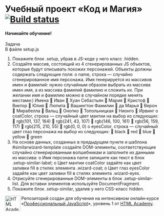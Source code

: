 # Учебный проект «Код и Магия» [![Build status][travis-image]][travis-url]


#### Начинайте обучение!

Задача<br>
В файле setup.js
1. Покажите блок .setup, убрав в JS-коде у него класс .hidden.
2. Создайте массив, состоящий из 4 сгенерированных JS объектов, которые
будут описывать похожих персонажей. Объекты должны содержать
следующие поля:
o name, строка — случайно сгенерированное имя персонажа. Имя
генерируется из массивов имен и фамилий: нужно случайным
образом выбрать из массива имен имя, а из массива фамилий
фамилию и сложить их. При желании имя и фамилию можно
в случайном порядке менять местами:)
Имена
 Иван
 Хуан Себастьян
 Мария
 Кристоф
 Виктор
 Юлия
 Люпита
 Вашингтон
Фамилии
 да Марья
 Верон
 Мирабелла
 Вальц
 Онопко
 Топольницкая
 Нионго
 Ирвинг
o coatColor, строка — случайный цвет мантии на выбор из следующих:
 rgb(101, 137, 164)
 rgb(241, 43, 107)
 rgb(146, 100, 161)
 rgb(56, 159, 117)
 rgb(215, 210, 55)
 rgb(0, 0, 0)
o eyesColor, строка — случайный цвет глаз персонажа на выбор
из следующих:
 black
 red
 blue
 yellow
 green
3. На основе данных, созданных в предыдущем пункте и шаблона #similarwizard-template создайте DOM-элементы, соответствующие случайно
сгенерированным волшебникам и заполните их данными из массива:
o Имя персонажа name запишите как текст в блок .setup-similar-label;
o Цвет мантии coatColor задайте как цвет заливки fill в стилях
элемента .wizard-coat;
o Цвет глаз eyesColor задайте как цвет заливки fill в стилях
элемента .wizard-eyes.
4. Отрисуйте сгенерированные DOM-элементы в блок .setup-similar-list.
Для вставки элементов используйте DocumentFragment.
5. Покажите блок .setup-similar, удалив у него CSS-класс hidden.

<a href="https://htmlacademy.ru/intensive/javascript"><img align="left" width="50" height="50" alt="HTML Academy" src="https://up.htmlacademy.ru/static/img/intensive/javascript/logo-for-github-2.png"></a>

Репозиторий создан для обучения на интенсивном онлайн‑курсе «[Профессиональный JavaScript](https://htmlacademy.ru/intensive/javascript)», уровень 1 от [HTML Academy](https://htmlacademy.ru).

[travis-image]: https://travis-ci.com/htmlacademy-javascript/641789-code-and-magick-18.svg?branch=master
[travis-url]: https://travis-ci.com/htmlacademy-javascript/641789-code-and-magick-18

